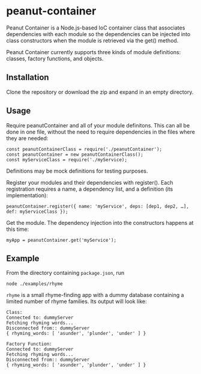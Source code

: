 # peanut-container

Peanut Container is a Node.js-based IoC container class that associates dependencies with each module so the dependencies can be injected into class constructors when the module is retrieved via the get() method.

Peanut Container currently supports three kinds of module definitions: classes, factory functions, and objects.

## Installation

Clone the repository or download the zip and expand in an empty directory.

## Usage

Require peanutContainer and all of your module definitons. This can all be done in one file, without the need to require dependencies in the files where they are needed:

```
const peanutContainerClass = require('./peanutContainer');
const peanutContainer = new peanutContainerClass();
const myServiceClass = require('./myService);
```


Definitions may be mock definitions for testing purposes.

Register your modules and their dependencies with register(). Each registration requires a name, a dependency list, and a definition (its implementation):
```
peanutContainer.register({ name: 'myService', deps: [dep1, dep2, …], def: myServiceClass });
```
Get the module. The dependency injection into the constructors happens at this time:
```
myApp = peanutContainer.get('myService');
```
## Example

From the directory containing `package.json`, run
```
node ./examples/rhyme
```
`rhyme` is a small rhyme-finding app with a dummy database containing a limited number of rhyme families. Its output will look like:
```
Class:
Connected to: dummyServer
Fetching rhyming words...
Disconnected from:: dummyServer
{ rhyming_words: [ 'asunder', 'plunder', 'under' ] }

Factory Function:
Connected to: dummyServer
Fetching rhyming words...
Disconnected from:: dummyServer
{ rhyming_words: [ 'asunder', 'plunder', 'under' ] }
```
